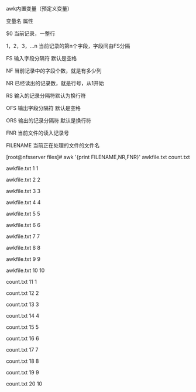 awk内置变量（预定义变量）

变量名 属性

$0 当前记录，一整行

$1，$2，$3，...$n 当前记录的第n个字段，字段间由FS分隔

FS 输入字段分隔符 默认是空格

NF 当前记录中的字段个数，就是有多少列

NR 已经读出的记录数，就是行号，从1开始

RS 输入的记录分隔符默认为换行符

OFS 输出字段分隔符 默认是空格

ORS 输出的记录分隔符 默认是换行符

FNR 当前文件的读入记录号

FILENAME 当前正在处理的文件的文件名

\[root@nfsserver files\]\# awk '{print FILENAME,NR,FNR}' awkfile.txt count.txt

awkfile.txt 1 1

awkfile.txt 2 2

awkfile.txt 3 3

awkfile.txt 4 4

awkfile.txt 5 5

awkfile.txt 6 6

awkfile.txt 7 7

awkfile.txt 8 8

awkfile.txt 9 9

awkfile.txt 10 10

count.txt 11 1

count.txt 12 2

count.txt 13 3

count.txt 14 4

count.txt 15 5

count.txt 16 6

count.txt 17 7

count.txt 18 8

count.txt 19 9

count.txt 20 10

